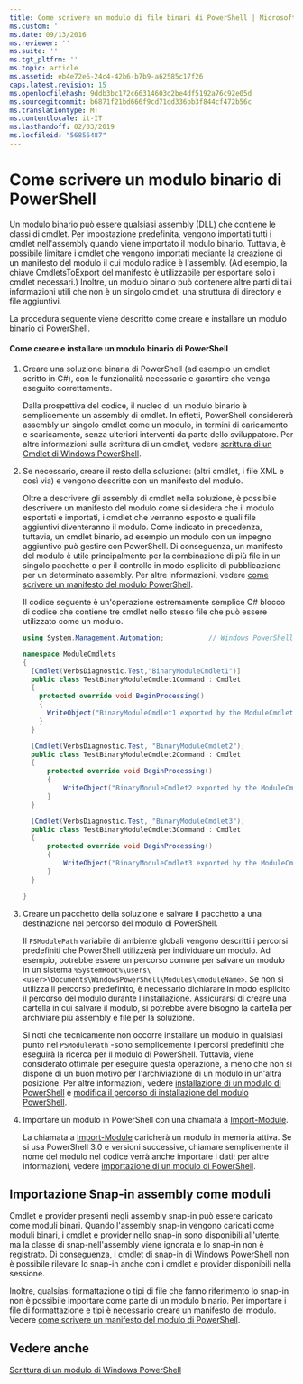 ```yaml
---
title: Come scrivere un modulo di file binari di PowerShell | Microsoft Docs
ms.custom: ''
ms.date: 09/13/2016
ms.reviewer: ''
ms.suite: ''
ms.tgt_pltfrm: ''
ms.topic: article
ms.assetid: eb4e72e6-24c4-42b6-b7b9-a62585c17f26
caps.latest.revision: 15
ms.openlocfilehash: 9ddb3bc172c66314603d2be4df5192a76c92e05d
ms.sourcegitcommit: b6871f21bd666f9cd71dd336bb3f844cf472b56c
ms.translationtype: MT
ms.contentlocale: it-IT
ms.lasthandoff: 02/03/2019
ms.locfileid: "56856487"
---
```

# <a name="how-to-write-a-powershell-binary-module"></a>Come scrivere un modulo binario di PowerShell

Un modulo binario può essere qualsiasi assembly (DLL) che contiene le classi di cmdlet. Per impostazione predefinita, vengono importati tutti i cmdlet nell'assembly quando viene importato il modulo binario. Tuttavia, è possibile limitare i cmdlet che vengono importati mediante la creazione di un manifesto del modulo il cui modulo radice è l'assembly. (Ad esempio, la chiave CmdletsToExport del manifesto è utilizzabile per esportare solo i cmdlet necessari.) Inoltre, un modulo binario può contenere altre parti di tali informazioni utili che non è un singolo cmdlet, una struttura di directory e file aggiuntivi.

La procedura seguente viene descritto come creare e installare un modulo binario di PowerShell.

#### <a name="how-to-create-and-install-a-powershell-binary-module"></a>Come creare e installare un modulo binario di PowerShell

1. Creare una soluzione binaria di PowerShell (ad esempio un cmdlet scritto in C#), con le funzionalità necessarie e garantire che venga eseguito correttamente.

   Dalla prospettiva del codice, il nucleo di un modulo binario è semplicemente un assembly di cmdlet. In effetti, PowerShell considererà assembly un singolo cmdlet come un modulo, in termini di caricamento e scaricamento, senza ulteriori interventi da parte dello sviluppatore. Per altre informazioni sulla scrittura di un cmdlet, vedere [scrittura di un Cmdlet di Windows PowerShell](../cmdlet/writing-a-windows-powershell-cmdlet.md).

2. Se necessario, creare il resto della soluzione: (altri cmdlet, i file XML e così via) e vengono descritte con un manifesto del modulo.

   Oltre a descrivere gli assembly di cmdlet nella soluzione, è possibile descrivere un manifesto del modulo come si desidera che il modulo esportati e importati, i cmdlet che verranno esposto e quali file aggiuntivi diventeranno il modulo. Come indicato in precedenza, tuttavia, un cmdlet binario, ad esempio un modulo con un impegno aggiuntivo può gestire con PowerShell. Di conseguenza, un manifesto del modulo è utile principalmente per la combinazione di più file in un singolo pacchetto o per il controllo in modo esplicito di pubblicazione per un determinato assembly. Per altre informazioni, vedere [come scrivere un manifesto del modulo PowerShell](http://msdn.microsoft.com/en-us/abe4c24b-e64e-4a61-81d5-18c4fceba0b6).

   Il codice seguente è un'operazione estremamente semplice C# blocco di codice che contiene tre cmdlet nello stesso file che può essere utilizzato come un modulo.

   ```csharp
   using System.Management.Automation;           // Windows PowerShell namespace.

   namespace ModuleCmdlets
   {
     [Cmdlet(VerbsDiagnostic.Test,"BinaryModuleCmdlet1")]
     public class TestBinaryModuleCmdlet1Command : Cmdlet
     {
       protected override void BeginProcessing()
       {
         WriteObject("BinaryModuleCmdlet1 exported by the ModuleCmdlets module.");
       }
     }

     [Cmdlet(VerbsDiagnostic.Test, "BinaryModuleCmdlet2")]
     public class TestBinaryModuleCmdlet2Command : Cmdlet
     {
         protected override void BeginProcessing()
         {
             WriteObject("BinaryModuleCmdlet2 exported by the ModuleCmdlets module.");
         }
     }

     [Cmdlet(VerbsDiagnostic.Test, "BinaryModuleCmdlet3")]
     public class TestBinaryModuleCmdlet3Command : Cmdlet
     {
         protected override void BeginProcessing()
         {
             WriteObject("BinaryModuleCmdlet3 exported by the ModuleCmdlets module.");
         }
     }

   }
   ```

3. Creare un pacchetto della soluzione e salvare il pacchetto a una destinazione nel percorso del modulo di PowerShell.

   Il `PSModulePath` variabile di ambiente globali vengono descritti i percorsi predefiniti che PowerShell utilizzerà per individuare un modulo. Ad esempio, potrebbe essere un percorso comune per salvare un modulo in un sistema `%SystemRoot%\users\<user>\Documents\WindowsPowerShell\Modules\<moduleName>`. Se non si utilizza il percorso predefinito, è necessario dichiarare in modo esplicito il percorso del modulo durante l'installazione. Assicurarsi di creare una cartella in cui salvare il modulo, si potrebbe avere bisogno la cartella per archiviare più assembly e file per la soluzione.

   Si noti che tecnicamente non occorre installare un modulo in qualsiasi punto nel `PSModulePath` -sono semplicemente i percorsi predefiniti che eseguirà la ricerca per il modulo di PowerShell. Tuttavia, viene considerato ottimale per eseguire questa operazione, a meno che non si dispone di un buon motivo per l'archiviazione di un modulo in un'altra posizione. Per altre informazioni, vedere [installazione di un modulo di PowerShell](./installing-a-powershell-module.md) e [modifica il percorso di installazione del modulo PowerShell](./modifying-the-psmodulepath-installation-path.md).

4. Importare un modulo in PowerShell con una chiamata a [Import-Module](/powershell/module/Microsoft.PowerShell.Core/Import-Module).

   La chiamata a [Import-Module](/powershell/module/Microsoft.PowerShell.Core/Import-Module) caricherà un modulo in memoria attiva. Se si usa PowerShell 3.0 e versioni successive, chiamare semplicemente il nome del modulo nel codice verrà anche importare i dati; per altre informazioni, vedere [importazione di un modulo di PowerShell](./importing-a-powershell-module.md).

## <a name="importing-snap-in-assemblies-as-modules"></a>Importazione Snap-in assembly come moduli

Cmdlet e provider presenti negli assembly snap-in può essere caricato come moduli binari. Quando l'assembly snap-in vengono caricati come moduli binari, i cmdlet e provider nello snap-in sono disponibili all'utente, ma la classe di snap-nell'assembly viene ignorata e lo snap-in non è registrato. Di conseguenza, i cmdlet di snap-in di Windows PowerShell non è possibile rilevare lo snap-in anche con i cmdlet e provider disponibili nella sessione.

Inoltre, qualsiasi formattazione o tipi di file che fanno riferimento lo snap-in non è possibile importare come parte di un modulo binario. Per importare i file di formattazione e tipi è necessario creare un manifesto del modulo. Vedere [come scrivere un manifesto del modulo di PowerShell](http://msdn.microsoft.com/en-us/abe4c24b-e64e-4a61-81d5-18c4fceba0b6).

## <a name="see-also"></a>Vedere anche

[Scrittura di un modulo di Windows PowerShell](./writing-a-windows-powershell-module.md)
